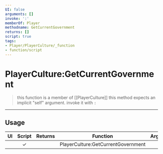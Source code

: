 ```yaml
---
UI: false
arguments: []
invoke: ':'
memberOf: Player
methodname: GetCurrentGovernment
returns: []
script: true
tags:
- Player/PlayerCulture/_function
- function/script
---
```

# PlayerCulture:GetCurrentGovernment
> this function is a member of [[PlayerCulture]]
> this method expects an implicit "self" argument. invoke it with `:`
-----
## Usage
|  UI | Script | Returns | Function | Arguments |
|:---:|:------:|-------:|:--------:|:---------|
| |✓||PlayerCulture:GetCurrentGovernment||
